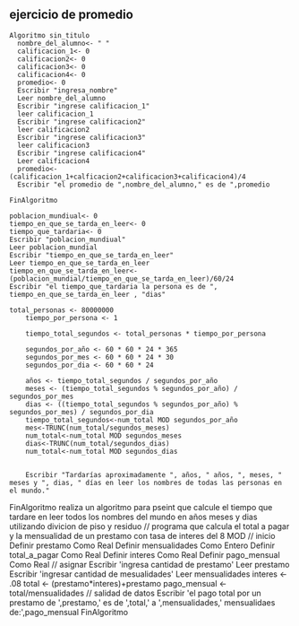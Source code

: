 ## ejercicio de promedio

    Algoritmo sin_titulo
      nombre_del_alumno<- " "
      calificacion_1<- 0
      calificacion2<- 0
      calificacion3<- 0
      calificacion4<- 0
      promedio<- 0
      Escribir "ingresa_nombre"
      Leer nombre_del_alumno
      Escribir "ingrese calificacion_1"
      leer calificacion_1
      Escribir "ingrese calificacion2"
      leer calificacion2
      Escribir "ingrese calificacion3"
      leer calificacion3
      Escribir "ingrese calificacion4"
      Leer calificacion4
      promedio<-(calificacion_1+calficacion2+calificacion3+calificacion4)/4
      Escribir "el promedio de ",nombre_del_alumno," es de ",promedio

    FinAlgoritmo
    
    poblacion_mundiual<- 0
	tiempo_en_que_se_tarda_en_leer<- 0
	tiempo_que_tardaria<- 0
	Escribir "poblacion_mundiual"
	Leer poblacion_mundial
	Escribir "tiempo_en_que_se_tarda_en_leer"
	Leer tiempo_en_que_se_tarda_en_leer
	tiempo_en_que_se_tarda_en_leer<-(poblacion_mundial/tiempo_en_que_se_tarda_en_leer)/60/24
	Escribir "el tiempo_que_tardaria la persona es de ", tiempo_en_que_se_tarda_en_leer , "dias"
	
	total_personas <- 80000000
		tiempo_por_persona <- 1
		
		tiempo_total_segundos <- total_personas * tiempo_por_persona
		
		segundos_por_año <- 60 * 60 * 24 * 365
		segundos_por_mes <- 60 * 60 * 24 * 30
		segundos_por_dia <- 60 * 60 * 24
		
		años <- tiempo_total_segundos / segundos_por_año
		meses <- (tiempo_total_segundos % segundos_por_año) / segundos_por_mes
		dias <- ((tiempo_total_segundos % segundos_por_año) % segundos_por_mes) / segundos_por_dia
		tiempo_total_segundos<-num_total MOD segundos_por_año
		mes<-TRUNC(num_total/segundos_meses)
		num_total<-num_total MOD segundos_meses
		dias<-TRUNC(num_total/segundos_dias)
		num_total<-num_total MOD segundos_dias

		
		Escribir "Tardarías aproximadamente ", años, " años, ", meses, " meses y ", dias, " días en leer los nombres de todas las personas en el mundo."
		

FinAlgoritmo
realiza un algoritmo para pseint que calcule el tiempo que tardare en leer todos los nombres del mundo en años meses y dias utilizando divicion de piso y residuo
// programa que calcula el total a pagar y la mensualidad de un prestamo con tasa de interes del 8 MOD 
	// inicio
	Definir prestamo Como Real
	Definir mensualidades Como Entero
	Definir total_a_pagar Como Real
	Definir interes Como Real
	Definir pago_mensual Como Real
	// asignar
	Escribir 'ingresa cantidad de prestamo'
	Leer prestamo
	Escribir 'ingresar cantidad de mesualidades'
	Leer mensualidades
	interes <- .08
	total <- (prestamo*interes)+prestamo
	pago_mensual <- total/mensualidades
	// salidad de datos
	Escribir 'el pago total por un prestamo de ',prestamo,' es de ',total,' a ',mensualidades,' mensualidaes de:',pago_mensual
FinAlgoritmo


